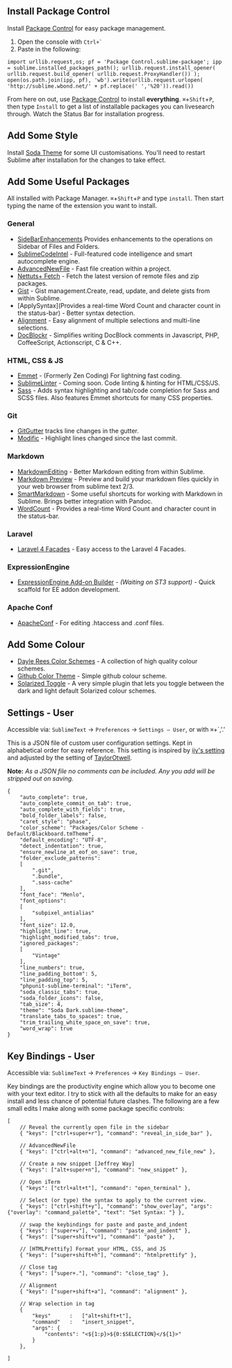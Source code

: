 ## Install Package Control

Install [Package Control](https://sublime.wbond.net/installation) for easy package management. 

1. Open the console with `` Ctrl+` ``
2. Paste in the following:

````
import urllib.request,os; pf = 'Package Control.sublime-package'; ipp = sublime.installed_packages_path(); urllib.request.install_opener( urllib.request.build_opener( urllib.request.ProxyHandler()) ); open(os.path.join(ipp, pf), 'wb').write(urllib.request.urlopen( 'http://sublime.wbond.net/' + pf.replace(' ','%20')).read())
````

From here on out, use [Package Control](https://sublime.wbond.net/browse) to install **everything**. `⌘`+`Shift`+`P`, then type `Install` to get a list of installable packages you can livesearch through. Watch the Status Bar for installation progress.

## Add Some Style

Install [Soda Theme](http://buymeasoda.github.io/soda-theme/) for some UI customisations. You'll need to restart Sublime after installation for the changes to take effect.

## Add Some Useful Packages

All installed with Package Manager. `⌘`+`Shift`+`P` and type `install`. Then start typing the name of the extension you want to install.

### General 

- [SideBarEnhancements](https://github.com/titoBouzout/SideBarEnhancements/tree/st3) Provides enhancements to the operations on Sidebar of Files and Folders.
- [SublimeCodeIntel](https://sublime.wbond.net/packages/SublimeCodeIntel) - Full-featured code intelligence and smart autocomplete engine.
- [AdvancedNewFile](https://sublime.wbond.net/packages/AdvancedNewFile) - Fast file creation within a project.
- [Nettuts+ Fetch](https://sublime.wbond.net/packages/Nettuts%2B%20Fetch) - Fetch the latest version of remote files and zip packages.
- [Gist](https://sublime.wbond.net/packages/Gist) - Gist management.Create, read, update, and delete gists from within Sublime. 
- [ApplySyntax](Provides a real-time Word Count and character count in the status-bar) - Better syntax detection.
- [Alignment](https://sublime.wbond.net/packages/Alignment) - Easy alignment of multiple selections and multi-line selections.
- [DocBlockr](https://sublime.wbond.net/packages/DocBlockr) - Simplifies writing DocBlock comments in Javascript, PHP, CoffeeScript, Actionscript, C & C++.

### HTML, CSS & JS
- [Emmet](https://sublime.wbond.net/packages/Emmet) - (Formerly Zen Coding) For lightning fast coding.
- [SublimeLinter](https://github.com/SublimeLinter/SublimeLinter3#sublimelinter3) - Coming soon. Code linting & hinting for HTML/CSS/JS.
- [Sass](https://sublime.wbond.net/packages/Sass) - Adds syntax highlighting and tab/code completion for Sass and SCSS files. Also features Emmet shortcuts for many CSS properties.

### Git
- [GitGutter](https://github.com/jisaacks/GitGutter) tracks line changes in the gutter.
- [Modific](https://sublime.wbond.net/packages/Modific) - Highlight lines changed since the last commit.

### Markdown
- [MarkdownEditing](https://sublime.wbond.net/packages/MarkdownEditing) - Better Markdown editing from within Sublime.
- [Markdown Preview](https://sublime.wbond.net/packages/Markdown%20Preview) - Preview and build your markdown files quickly in your web browser from sublime text 2/3.
- [SmartMarkdown](https://sublime.wbond.net/packages/SmartMarkdown) - Some useful shortcuts for working with Markdown in Sublime. Brings better integration with Pandoc.
- [WordCount](https://sublime.wbond.net/packages/WordCount) - Provides a real-time Word Count and character count in the status-bar.

### Laravel 

- [Laravel 4 Facades](https://sublime.wbond.net/packages/Laravel%204%20Facades) - Easy access to the Laravel 4 Facades.

### ExpressionEngine

- [ExpressionEngine Add-on Builder](https://sublime.wbond.net/packages/ExpressionEngine%20Add-On%20Builder) - *(Waiting on ST3 support)* - Quick scaffold for EE addon development.

### Apache Conf

- [ApacheConf](https://sublime.wbond.net/packages/ApacheConf.tmLanguage) - For editing .htaccess and .conf files.

## Add Some Colour

- [Dayle Rees Color Schemes](https://github.com/daylerees/colour-schemes) - A collection of high quality colour schemes.
- [Github Color Theme](https://sublime.wbond.net/packages/Github%20Color%20Theme) - Simple github colour scheme.
- [Solarized Toggle](https://sublime.wbond.net/packages/Solarized%20Toggle) - A very simple plugin that lets you toggle between the dark and light default Solarized colour schemes.

## Settings - User

Accessible via: `SublimeText` &rarr; `Preferences` &rarr; `Settings – User`, or with `⌘`+`,'.'

This is a JSON file of custom user configuration settings. Kept in alphabetical order for easy reference.
This setting is inspired by [ijy's setting](https://gist.github.com/ijy/7399688) and adjusted by the setting of [TaylorOtwell](https://medium.com/@taylorotwell/how-i-work-a22010d1ad82).

**Note:** *As a JSON file no comments can be included. Any you add will be stripped out on saving.*
```
{
	"auto_complete": true,
	"auto_complete_commit_on_tab": true,
	"auto_complete_with_fields": true,
	"bold_folder_labels": false,
	"caret_style": "phase",
	"color_scheme": "Packages/Color Scheme - Default/Blackboard.tmTheme",
	"default_encoding": "UTF-8",
	"detect_indentation": true,
	"ensure_newline_at_eof_on_save": true,
	"folder_exclude_patterns":
	[
		".git",
		".bundle",
		".sass-cache"
	],
	"font_face": "Menlo",
	"font_options":
	[
		"subpixel_antialias"
	],
	"font_size": 12.0,
	"highlight_line": true,
	"highlight_modified_tabs": true,
	"ignored_packages":
	[
		"Vintage"
	],
	"line_numbers": true,
	"line_padding_bottom": 5,
	"line_padding_top": 5,
	"phpunit-sublime-terminal": "iTerm",
	"soda_classic_tabs": true,
	"soda_folder_icons": false,
	"tab_size": 4,
	"theme": "Soda Dark.sublime-theme",
	"translate_tabs_to_spaces": true,
	"trim_trailing_white_space_on_save": true,
	"word_wrap": true
}
```
## Key Bindings - User

Accessible via: `SublimeText` &rarr; `Preferences` &rarr; `Key Bindings – User`. 

Key bindings are the productivity engine which allow you to become one with your text editor. I try to stick with all the defaults to make for an easy install and less chance of potential future clashes. The following are a few small edits I make along with some package specific controls:

```
[
    // Reveal the currently open file in the sidebar
    { "keys": ["ctrl+super+r"], "command": "reveal_in_side_bar" },

    // AdvancedNewFile
    { "keys": ["ctrl+alt+n"], "command": "advanced_new_file_new" },

    // Create a new snippet [Jeffrey Way]
    { "keys": ["alt+super+n"], "command": "new_snippet" },

    // Open iTerm
    { "keys": ["ctrl+alt+t"], "command": "open_terminal" },

    // Select (or type) the syntax to apply to the current view.
    { "keys": ["ctrl+shift+y"], "command": "show_overlay", "args": {"overlay": "command_palette", "text": "Set Syntax: "} },

    // swap the keybindings for paste and paste_and_indent
    { "keys": ["super+v"], "command": "paste_and_indent" },
    { "keys": ["super+shift+v"], "command": "paste" },

    // [HTMLPrettify] Format your HTML, CSS, and JS
    { "keys": ["super+shift+h"], "command": "htmlprettify" },

    // Close tag
    { "keys": ["super+."], "command": "close_tag" },

    // Alignment
    { "keys": ["super+shift+a"], "command": "alignment" },

    // Wrap selection in tag
    {
        "keys"      :   ["alt+shift+t"],
        "command"   :   "insert_snippet",
        "args": {
            "contents": "<${1:p}>${0:$SELECTION}</${1}>"
        }
    },

]
```
